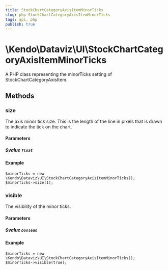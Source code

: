 ```yaml
---
title: StockChartCategoryAxisItemMinorTicks
slug: php-StockChartCategoryAxisItemMinorTicks
tags: api, php
publish: true
---
```


# \Kendo\Dataviz\UI\StockChartCategoryAxisItemMinorTicks

A PHP class representing the minorTicks setting of StockChartCategoryAxisItem.


## Methods

### size
The axis minor tick size. This is the length of the line in pixels that is drawn to indicate the tick
on the chart.
#### Parameters

##### $value `float`



#### Example 
    $minorTicks = new \Kendo\Dataviz\UI\StockChartCategoryAxisItemMinorTicks();
    $minorTicks->size(1);

### visible
The visibility of the minor ticks.
#### Parameters

##### $value `boolean`



#### Example 
    $minorTicks = new \Kendo\Dataviz\UI\StockChartCategoryAxisItemMinorTicks();
    $minorTicks->visible(true);

